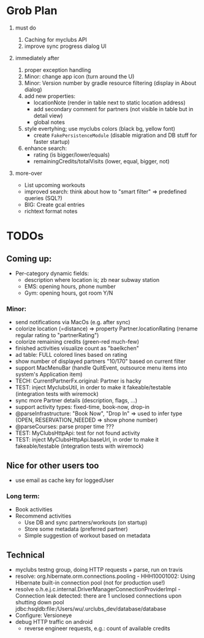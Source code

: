 
# Grob Plan

1. must do
    1. Caching for myclubs API
    1. improve sync progress dialog UI

1. immediately after
    1. proper exception handling
    1. Minor: change app icon (turn around the U)
    1. Minor: Version number by gradle resource filtering (display in About dialog)
    1. add new properties: 
        * locationNote (render in table next to static location address)
        * add secondary comment for partners (not visible in table but in detail view)
        * global notes
    1. style evertyhing; use myclubs colors (black bg, yellow font)
        * create `FakePersistenceModule` (disable migration and DB stuff for faster startup)
    1. enhance search:
        * rating (is bigger/lower/equals)
        * remainingCredits/totalVisits (lower, equal, bigger, not)

1. more-over
    * List upcoming workouts
    * improved search: think about how to "smart filter" => predefined queries (SQL?)
    * BIG: Create gcal entries
    * richtext format notes

# TODOs

## Coming up:

* Per-category dynamic fields:
    * description where location is; zb near subway station
    * EMS: opening hours, phone number
    * Gym: opening hours, got room Y/N

### Minor:

* send notifications via MacOs (e.g. after sync)
* colorize location (=distance) => property Partner.locationRating (rename regular rating to "partnerRating")
* colorize remaining credits (green-red much-few)
* finished activities visualize count as "baelkchen"
* ad table: FULL colored lines based on rating
* show number of displayed partners "10/170" based on current filter
* support MacMenuBar (handle QuitEvent, outsource menu items into system's Application item)
* TECH: CurrentPartnerFx.original: Partner is hacky
* TEST: inject MyclubsUtil, in order to make it fakeable/testable (integration tests with wiremock)
* sync more Partner details (description, flags, ...)
* support activity types: fixed-time, book-now, drop-in
* @parseInfrastructure: "Book Now", "Drop In" => used to infer type (OPEN, RESERVATION_NEEDED => show phone number)
* @parseCourses: parse proper time ???
* TEST: MyClubsHttpApi: test for not found activity
* TEST: inject MyClubsHttpApi.baseUrl, in order to make it fakeable/testable (integration tests with wiremock)


## Nice for other users too

* use email as cache key for loggedUser

### Long term:

* Book activities
* Recommend activities
    * Use DB and sync partners/workouts (on startup)
    * Store some metadata (preferred partner)
    * Simple suggestion of workout based on metadata

## Technical

* myclubs testng group, doing HTTP requests + parse, run on travis
* resolve: org.hibernate.orm.connections.pooling - HHH10001002: Using Hibernate built-in connection pool (not for production use!)
* resolve o.h.e.j.c.internal.DriverManagerConnectionProviderImpl - Connection leak detected: there are 1 unclosed connections upon shutting down pool jdbc:hsqldb:file:/Users/wu/.urclubs_dev/database/database
* Configure: Versioneye
* debug HTTP traffic on android
    - reverse engineer requests, e.g.: count of available credits

